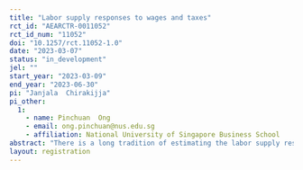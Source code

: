 ```yaml
---
title: "Labor supply responses to wages and taxes"
rct_id: "AEARCTR-0011052"
rct_id_num: "11052"
doi: "10.1257/rct.11052-1.0"
date: "2023-03-07"
status: "in_development"
jel: ""
start_year: "2023-03-09"
end_year: "2023-06-30"
pi: "Janjala  Chirakijja"
pi_other:
  1:
    - name: Pinchuan  Ong
    - email: ong.pinchuan@nus.edu.sg
    - affiliation: National University of Singapore Business School
abstract: "There is a long tradition of estimating the labor supply response of individuals to tax changes. Most of the existing literature assumes that people respond to tax changes in the same way that they respond to wage changes. However, people’s perceptions and attitudes towards tax could make their labor supply respond differently to tax changes versus wage changes. Specifically, if a person dislikes that their tax money goes to fund public goods they do not agree with or is “wasted” by the government, the labor supply response estimated through tax rates could reflect this aversion towards their labor earnings funding an undesirable activity. The opposite could also be true where people recognize that taxes fund public goods that bring benefits to themselves or others and thus might be willing to forego some consumption to fund taxes. This project will clarify and empirically investigate the potential difference between labor supply responses to wage and tax changes. To this end, we run a large-scale online survey and randomized vignette experiments on a representative U.S. sample. "
layout: registration
---
```


